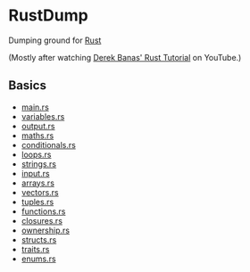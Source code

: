 # RustDump
Dumping ground for [Rust](https://www.rust-lang.org/)

(Mostly after watching [Derek Banas' Rust Tutorial](https://www.youtube.com/watch?v=U1EFgCNLDB8) on YouTube.)

## Basics

* [main.rs](https://github.com/James-P-D/RustDump/blob/master/src/hello/hello_world/src/main.rs)
* [variables.rs](https://github.com/James-P-D/RustDump/blob/master/src/hello/hello_world/src/variables.rs)
* [output.rs](https://github.com/James-P-D/RustDump/blob/master/src/hello/hello_world/src/output.rs)
* [maths.rs](https://github.com/James-P-D/RustDump/blob/master/src/hello/hello_world/src/maths.rs)
* [conditionals.rs](https://github.com/James-P-D/RustDump/blob/master/src/hello/hello_world/src/conditionals.rs)
* [loops.rs](https://github.com/James-P-D/RustDump/blob/master/src/hello/hello_world/src/loops.rs)
* [strings.rs](https://github.com/James-P-D/RustDump/blob/master/src/hello/hello_world/src/strings.rs)
* [input.rs](https://github.com/James-P-D/RustDump/blob/master/src/hello/hello_world/src/input.rs)
* [arrays.rs](https://github.com/James-P-D/RustDump/blob/master/src/hello/hello_world/src/arrays.rs)
* [vectors.rs](https://github.com/James-P-D/RustDump/blob/master/src/hello/hello_world/src/vectors.rs)
* [tuples.rs](https://github.com/James-P-D/RustDump/blob/master/src/hello/hello_world/src/tuples.rs)
* [functions.rs](https://github.com/James-P-D/RustDump/blob/master/src/hello/hello_world/src/functions.rs)
* [closures.rs](https://github.com/James-P-D/RustDump/blob/master/src/hello/hello_world/src/closures.rs)
* [ownership.rs](https://github.com/James-P-D/RustDump/blob/master/src/hello/hello_world/src/ownership.rs)
* [structs.rs](https://github.com/James-P-D/RustDump/blob/master/src/hello/hello_world/src/structs.rs)
* [traits.rs](https://github.com/James-P-D/RustDump/blob/master/src/hello/hello_world/src/traits.rs)
* [enums.rs](https://github.com/James-P-D/RustDump/blob/master/src/hello/hello_world/src/enums.rs)

